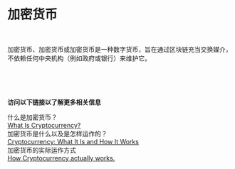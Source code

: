 # 加密货币<br>

<br>

加密货币、加密货币或加密货币是一种数字货币，旨在通过区块链充当交换媒介，不依赖任何中央机构（例如政府或银行）来维护它。<br>

<br>
<br>
<br>

**访问以下链接以了解更多相关信息**<br>

什么是加密货币？<br>
[What Is Cryptocurrency?](https://www.investopedia.com/terms/c/cryptocurrency.asp)<br>
加密货币是什么以及是怎样运作的？<br>
[Cryptocurrency: What It Is and How It Works](https://www.nerdwallet.com/article/investing/cryptocurrency)<br>
加密货币的实际运作方式<br>
[How Cryptocurrency actually works.](https://youtu.be/rYQgy8QDEBI)<br>